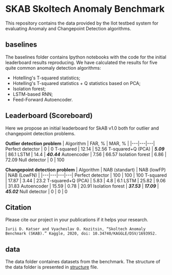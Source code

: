 # SKAB Skoltech Anomaly Benchmark
This repository contains the data provided by the IIot testbed system for evaluating Anomaly and Changepoint Detection algorithms.

## baselines
The baselines folder contains Ipython notebooks with the code for the initial leaderboard results reproducing.
We have calculated the results for five quite common anomaly detection algorithms:
- Hotelling's T-squared statistics;
- Hotelling's T-squared statistics + Q statistics based on PCA;
- Isolation forest;
- LSTM-based RNN;
- Feed-Forward Autoencoder.

## Leaderboard (Scoreboard)
Here we propose an initial leaderboard for SkAB v1.0 both for outlier and changepoint detection problems.

**Outlier detection problem**
| Algorithm | FAR, % | MAR, % |
|---|---|---|
Perfect detector | 0 | 0 
T-squared | 12.14 | 52.56 
T-squared+Q (PCA) | ***5.09*** | 86.1 
LSTM | 14.4 | ***40.44***
Autoencoder | 7.56 | 66.57
Isolation forest | 6.86 | 72.09 
Null detector | 0 | 100

**Changepoint detection problem**
| Algorithm | NAB (standart) | NAB (lowFP) | NAB (LowFN) |
|---|---|---|---|
Perfect detector | 100 | 100 | 100 
T-squared | 17.87 | 3.44 | 23.2
T-squared+Q (PCA) | 5.83 | 4.8 | 6.1
LSTM | 25.82 | 9.06 | 31.83
Autoencoder | 15.59 | 0.78 | 20.91
Isolation forest | ***37.53*** | ***17.09*** | ***45.02***
Null detector | 0 | 0 | 0

## Citation
Please cite our project in your publications if it helps your research.
```
Iurii D. Katser and Vyacheslav O. Kozitsin, “Skoltech Anomaly Benchmark (SKAB).” Kaggle, 2020, doi: 10.34740/KAGGLE/DSV/1693952.
```

## data
The data folder containes datasets from the benchmark. The structure of the data folder is presented in [structure](structure.md) file.


